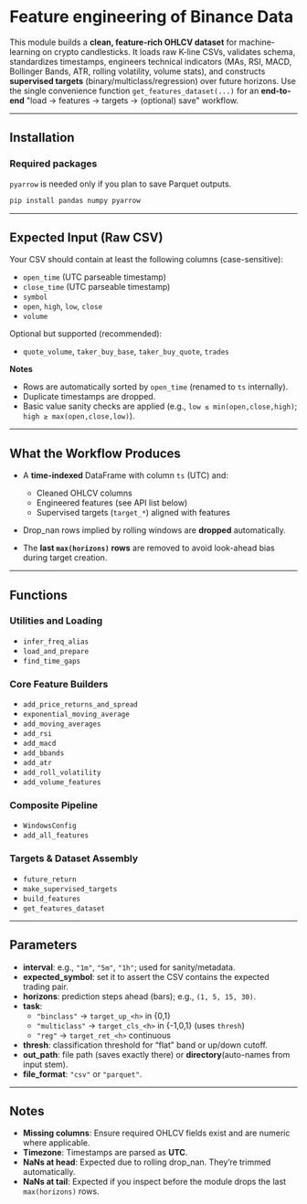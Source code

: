 # Feature engineering of Binance Data

This module builds a **clean, feature-rich OHLCV dataset** for machine-learning on crypto candlesticks.
It loads raw K-line CSVs, validates schema, standardizes timestamps, engineers technical indicators (MAs, RSI, MACD, Bollinger Bands, ATR, rolling volatility, volume stats), and constructs **supervised targets** (binary/multiclass/regression) over future horizons.
Use the single convenience function `get_features_dataset(...)` for an **end-to-end** "load -> features -> targets -> (optional) save" workflow.

---

## Installation

### Required packages

`pyarrow` is needed only if you plan to save Parquet outputs.

```bash
pip install pandas numpy pyarrow
```

---

## Expected Input (Raw CSV)

Your CSV should contain at least the following columns (case-sensitive):

- `open_time` (UTC parseable timestamp)
- `close_time` (UTC parseable timestamp)
- `symbol`
- `open`, `high`, `low`, `close`
- `volume`

Optional but supported (recommended):

- `quote_volume`, `taker_buy_base`, `taker_buy_quote`, `trades`

**Notes**

- Rows are automatically sorted by `open_time` (renamed to `ts` internally).
- Duplicate timestamps are dropped.
- Basic value sanity checks are applied (e.g., `low ≤ min(open,close,high)`; `high ≥ max(open,close,low)`).

---

## What the Workflow Produces

- A **time-indexed** DataFrame with column `ts` (UTC) and:

  - Cleaned OHLCV columns
  - Engineered features (see API list below)
  - Supervised targets (`target_*`) aligned with features
- Drop_nan rows implied by rolling windows are **dropped** automatically.
- The **last `max(horizons)` rows** are removed to avoid look-ahead bias during target creation.

---

## Functions

### Utilities and Loading

- `infer_freq_alias`
- `load_and_prepare`
- `find_time_gaps`

### Core Feature Builders

- `add_price_returns_and_spread`
- `exponential_moving_average`
- `add_moving_averages`
- `add_rsi`
- `add_macd`
- `add_bbands`
- `add_atr`
- `add_roll_volatility`
- `add_volume_features`

### Composite Pipeline

- `WindowsConfig`
- `add_all_features`

### Targets & Dataset Assembly

- `future_return`
- `make_supervised_targets`
- `build_features`
- `get_features_dataset`

---

## Parameters

- **interval**: e.g., `"1m"`, `"5m"`, `"1h"`; used for sanity/metadata.
- **expected_symbol**: set it to assert the CSV contains the expected trading pair.
- **horizons**: prediction steps ahead (bars); e.g., `(1, 5, 15, 30)`.
- **task**:
  - `"binclass"` -> `target_up_<h>` in {0,1}
  - `"multiclass"` -> `target_cls_<h>` in {-1,0,1} (uses `thresh`)
  - `"reg"` -> `target_ret_<h>` continuous
- **thresh**: classification threshold for “flat” band or up/down cutoff.
- **out_path**: file path (saves exactly there) or **directory**(auto-names from input stem).
- **file_format**: `"csv"` or `"parquet"`.

---

## Notes

- **Missing columns**: Ensure required OHLCV fields exist and are numeric where applicable.
- **Timezone**: Timestamps are parsed as **UTC**.
- **NaNs at head**: Expected due to rolling drop_nan. They’re trimmed automatically.
- **NaNs at tail**: Expected if you inspect before the module drops the last `max(horizons)` rows.